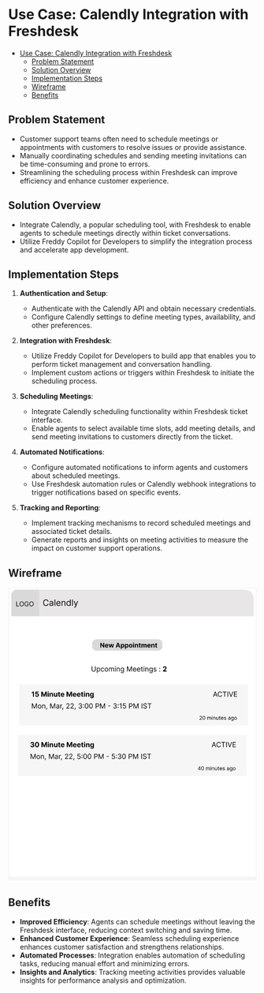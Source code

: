 # Use Case: Calendly Integration with Freshdesk

- [Use Case: Calendly Integration with Freshdesk](#use-case-calendly-integration-with-freshdesk)
  - [Problem Statement](#problem-statement)
  - [Solution Overview](#solution-overview)
  - [Implementation Steps](#implementation-steps)
  - [Wireframe](#wireframe)
  - [Benefits](#benefits)

## Problem Statement
- Customer support teams often need to schedule meetings or appointments with customers to resolve issues or provide assistance.
- Manually coordinating schedules and sending meeting invitations can be time-consuming and prone to errors.
- Streamlining the scheduling process within Freshdesk can improve efficiency and enhance customer experience.

## Solution Overview
- Integrate Calendly, a popular scheduling tool, with Freshdesk to enable agents to schedule meetings directly within ticket conversations.
- Utilize Freddy Copilot for Developers to simplify the integration process and accelerate app development.

## Implementation Steps

1. **Authentication and Setup**:
   - Authenticate with the Calendly API and obtain necessary credentials.
   - Configure Calendly settings to define meeting types, availability, and other preferences.

2. **Integration with Freshdesk**:
   - Utilize Freddy Copilot for Developers to build app that enables you to perform ticket management and conversation handling.
   - Implement custom actions or triggers within Freshdesk to initiate the scheduling process.

3. **Scheduling Meetings**:
   - Integrate Calendly scheduling functionality within Freshdesk ticket interface.
   - Enable agents to select available time slots, add meeting details, and send meeting invitations to customers directly from the ticket.

4. **Automated Notifications**:
   - Configure automated notifications to inform agents and customers about scheduled meetings.
   - Use Freshdesk automation rules or Calendly webhook integrations to trigger notifications based on specific events.

5. **Tracking and Reporting**:
   - Implement tracking mechanisms to record scheduled meetings and associated ticket details.
   - Generate reports and insights on meeting activities to measure the impact on customer support operations.

## Wireframe

![Calendly Wireframe](../../assets/calendly/calendly-sample.png)

## Benefits
- **Improved Efficiency**: Agents can schedule meetings without leaving the Freshdesk interface, reducing context switching and saving time.
- **Enhanced Customer Experience**: Seamless scheduling experience enhances customer satisfaction and strengthens relationships.
- **Automated Processes**: Integration enables automation of scheduling tasks, reducing manual effort and minimizing errors.
- **Insights and Analytics**: Tracking meeting activities provides valuable insights for performance analysis and optimization.

